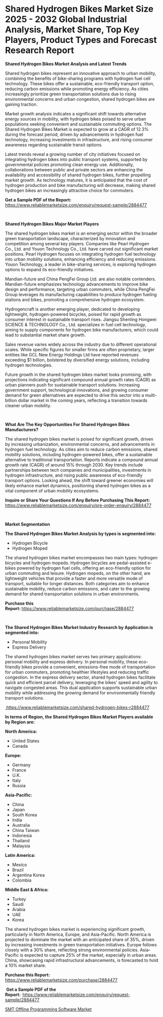 <p><h1>Shared Hydrogen Bikes Market Size 2025 - 2032 Global Industrial Analysis, Market Share, Top Key Players, Product Types and Forecast Research Report</h1></p><p><strong>Shared Hydrogen Bikes Market Analysis and Latest Trends</strong></p>
<p><p>Shared hydrogen bikes represent an innovative approach to urban mobility, combining the benefits of bike-sharing programs with hydrogen fuel cell technology. These bikes offer a sustainable, eco-friendly transport option, reducing carbon emissions while promoting energy efficiency. As cities increasingly prioritize green transportation solutions due to rising environmental concerns and urban congestion, shared hydrogen bikes are gaining traction.</p><p>Market growth analysis indicates a significant shift towards alternative energy sources in mobility, with hydrogen bikes poised to serve urban populations seeking convenient and sustainable commuting options. The Shared Hydrogen Bikes Market is expected to grow at a CAGR of 12.3% during the forecast period, driven by advancements in hydrogen fuel technology, increasing investments in infrastructure, and rising consumer awareness regarding sustainable transit options.</p><p>Latest trends reveal a growing number of city initiatives focused on integrating hydrogen bikes into public transport systems, supported by governmental policies promoting clean energy use. Additionally, collaborations between public and private sectors are enhancing the availability and accessibility of shared hydrogen bikes, further propelling market growth. As technology matures, it is anticipated that the cost of hydrogen production and bike manufacturing will decrease, making shared hydrogen bikes an increasingly attractive choice for commuters.</p></p>
<p><strong>Get a Sample PDF of the Report:&nbsp;</strong> <a href="https://www.reliablemarketsize.com/enquiry/request-sample/2884477?utm_campaign=3069&utm_medium=2&utm_source=Github&utm_content=ia&utm_term=13032025&utm_id=shared-hydrogen-bikes">https://www.reliablemarketsize.com/enquiry/request-sample/2884477</a></p>
<p>&nbsp;</p>
<p><strong>Shared Hydrogen Bikes Major Market Players</strong></p>
<p><p>The shared hydrogen bikes market is an emerging sector within the broader green transportation landscape, characterized by innovation and competition among several key players. Companies like Pearl Hydrogen Co., Ltd. and Youon Technology Co., Ltd. have carved out significant market positions. Pearl Hydrogen focuses on integrating hydrogen fuel technology into urban mobility solutions, enhancing efficiency and reducing emissions. Youon Technology, a leader in bike-sharing services, is exploring hydrogen options to expand its eco-friendly initiatives.</p><p>Mandian-future and China PengFei Group Ltd. are also notable contenders. Mandian-future emphasizes technology advancements to improve bike design and performance, targeting urban commuters, while China PengFei Group leverages its manufacturing capabilities to produce hydrogen fueling stations and bikes, promoting a comprehensive hydrogen ecosystem.</p><p>Hydrogencraft is another emerging player, dedicated to developing lightweight, hydrogen-powered bicycles, poised for rapid growth as consumer interest in sustainable transport rises. Jiangsu Shenling Hongwei SCIENCE & TECHNOLOGY Co., Ltd. specializes in fuel cell technology, aiming to supply components for hydrogen bike manufacturers, which could lead to substantial market share growth.</p><p>Sales revenue varies widely across the industry due to different operational scales. While specific figures for smaller firms are often proprietary, larger entities like GCL New Energy Holdings Ltd have reported revenues exceeding $1 billion, bolstered by diversified energy solutions, including hydrogen technologies.</p><p>Future growth in the shared hydrogen bikes market looks promising, with projections indicating significant compound annual growth rates (CAGR) as urban planners push for sustainable transport solutions. Increasing government support, technological innovations, and growing consumer demand for green alternatives are expected to drive this sector into a multi-billion dollar market in the coming years, reflecting a transition towards cleaner urban mobility.</p></p>
<p>&nbsp;</p>
<p><strong>What Are The Key Opportunities For Shared Hydrogen Bikes Manufacturers?</strong></p>
<p><p>The shared hydrogen bikes market is poised for significant growth, driven by increasing urbanization, environmental concerns, and advancements in hydrogen fuel technology. As cities aim to reduce carbon emissions, shared mobility solutions, including hydrogen-powered bikes, offer a sustainable alternative to traditional transportation. Reports indicate a compound annual growth rate (CAGR) of around 15% through 2030. Key trends include partnerships between tech companies and municipalities, investments in hydrogen infrastructure, and rising public awareness of eco-friendly transport options. Looking ahead, the shift toward greener economies will likely enhance market dynamics, positioning shared hydrogen bikes as a vital component of urban mobility ecosystems.</p></p>
<p><strong>Inquire or Share Your Questions If Any Before Purchasing This Report:</strong> <a href="https://www.reliablemarketsize.com/enquiry/pre-order-enquiry/2884477?utm_campaign=3069&utm_medium=2&utm_source=Github&utm_content=ia&utm_term=13032025&utm_id=shared-hydrogen-bikes">https://www.reliablemarketsize.com/enquiry/pre-order-enquiry/2884477</a></p>
<p>&nbsp;</p>
<p><strong>Market Segmentation</strong></p>
<p><strong>The Shared Hydrogen Bikes Market Analysis by types is segmented into:</strong></p>
<p><ul><li>Hydrogen Bicycle</li><li>Hydrogen Moped</li></ul></p>
<p><p>The shared hydrogen bikes market encompasses two main types: hydrogen bicycles and hydrogen mopeds. Hydrogen bicycles are pedal-assisted e-bikes powered by hydrogen fuel cells, offering an eco-friendly option for urban commuting and leisure. Hydrogen mopeds, on the other hand, are lightweight vehicles that provide a faster and more versatile mode of transport, suitable for longer distances. Both categories aim to enhance sustainable mobility, reduce carbon emissions, and cater to the growing demand for shared transportation solutions in urban environments.</p></p>
<p><strong>Purchase this Report:&nbsp;</strong><a href="https://www.reliablemarketsize.com/purchase/2884477?utm_campaign=3069&utm_medium=2&utm_source=Github&utm_content=ia&utm_term=13032025&utm_id=shared-hydrogen-bikes">https://www.reliablemarketsize.com/purchase/2884477</a></p>
<p>&nbsp;</p>
<p><strong>The Shared Hydrogen Bikes Market Industry Research by Application is segmented into:</strong></p>
<p><ul><li>Personal Mobility</li><li>Express Delivery</li></ul></p>
<p><p>The shared hydrogen bikes market serves two primary applications: personal mobility and express delivery. In personal mobility, these eco-friendly bikes provide a convenient, emissions-free mode of transportation for urban commuters, promoting healthier lifestyles and reducing traffic congestion. In the express delivery sector, shared hydrogen bikes facilitate quick and efficient parcel delivery, leveraging the bikes' speed and agility to navigate congested areas. This dual application supports sustainable urban mobility while addressing the growing demand for environmentally friendly transport solutions.</p></p>
<p><a href="https://www.reliablemarketsize.com/shared-hydrogen-bikes-r2884477?utm_campaign=3069&utm_medium=2&utm_source=Github&utm_content=ia&utm_term=13032025&utm_id=shared-hydrogen-bikes">&nbsp;https://www.reliablemarketsize.com/shared-hydrogen-bikes-r2884477</a></p>
<p><strong>In terms of Region, the Shared Hydrogen Bikes Market Players available by Region are:</strong></p>
<p>
    <p> <strong> North America: </strong>
        <ul>
            <li>United States</li>
            <li>Canada</li>
        </ul>
        </p> 
    <p> <strong> Europe: </strong>
        <ul>
            <li>Germany</li>
            <li>France</li>
            <li>U.K.</li>
            <li>Italy</li>
            <li>Russia</li>
        </ul>
        </p> 
    <p> <strong> Asia-Pacific: </strong>
        <ul>
            <li>China</li>
            <li>Japan</li>
            <li>South Korea</li>
            <li>India</li>
            <li>Australia</li>
            <li>China Taiwan</li>
            <li>Indonesia</li>
            <li>Thailand</li>
            <li>Malaysia</li>
        </ul>
        </p> 
    <p> <strong> Latin America: </strong>
        <ul>
            <li>Mexico</li>
            <li>Brazil</li>
            <li>Argentina Korea</li>
            <li>Colombia</li>
        </ul>
        </p> 
    <p> <strong> Middle East & Africa: </strong>
        <ul>
            <li>Turkey</li>
            <li>Saudi</li>
            <li>Arabia</li>
            <li>UAE</li>
            <li>Korea</li>
        </ul>
    </p>
    </p>
<p><p>The shared hydrogen bikes market is experiencing significant growth, particularly in North America, Europe, and Asia-Pacific. North America is projected to dominate the market with an anticipated share of 35%, driven by increasing investments in green transportation initiatives. Europe follows closely with a 30% share, reflecting strong environmental policies. Asia-Pacific is expected to capture 25% of the market, especially in urban areas. China, showcasing rapid infrastructural advancements, is forecasted to hold a 10% market share.</p></p>
<p><strong>Purchase this Report: </strong><a href="https://www.reliablemarketsize.com/purchase/2884477?utm_campaign=3069&utm_medium=2&utm_source=Github&utm_content=ia&utm_term=13032025&utm_id=shared-hydrogen-bikes">https://www.reliablemarketsize.com/purchase/2884477</a></p>
<p>&nbsp;<strong>Get a Sample PDF of the Report:&nbsp;&nbsp;</strong><a href="https://www.reliablemarketsize.com/enquiry/request-sample/2884477?utm_campaign=3069&utm_medium=2&utm_source=Github&utm_content=ia&utm_term=13032025&utm_id=shared-hydrogen-bikes">https://www.reliablemarketsize.com/enquiry/request-sample/2884477</a></p>
<p><strong></strong></p>
<p><p><a href="https://github.com/dailyspunj47/Market-Research-Report-List-1/blob/main/smt-offline-programming-software-market.md?utm_campaign=3069&utm_medium=2&utm_source=Github&utm_content=ia&utm_term=13032025&utm_id=shared-hydrogen-bikes">SMT Offline Programming Software Market</a></p></p>
